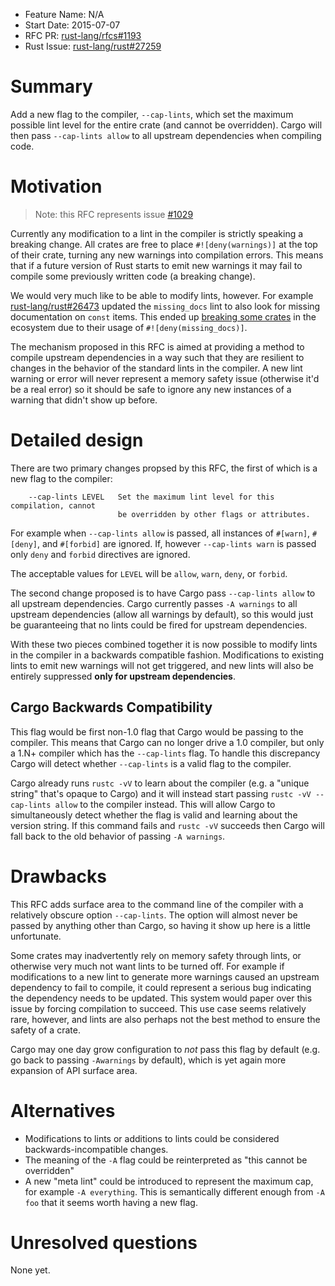 - Feature Name: N/A
- Start Date: 2015-07-07
- RFC PR: [rust-lang/rfcs#1193](https://github.com/rust-lang/rfcs/pull/1193)
- Rust Issue: [rust-lang/rust#27259](https://github.com/rust-lang/rust/issues/27259)

# Summary

Add a new flag to the compiler, `--cap-lints`, which set the maximum possible
lint level for the entire crate (and cannot be overridden). Cargo will then pass
`--cap-lints allow` to all upstream dependencies when compiling code.

# Motivation

> Note: this RFC represents issue [#1029][issue]

Currently any modification to a lint in the compiler is strictly speaking a
breaking change. All crates are free to place `#![deny(warnings)]` at the top of
their crate, turning any new warnings into compilation errors. This means that
if a future version of Rust starts to emit new warnings it may fail to compile
some previously written code (a breaking change).

We would very much like to be able to modify lints, however. For example
[rust-lang/rust#26473][pr] updated the `missing_docs` lint to also look for
missing documentation on `const` items. This ended up [breaking some
crates][term-pr] in the ecosystem due to their usage of
`#![deny(missing_docs)]`.

[issue]: https://github.com/rust-lang/rfcs/issues/1029
[pr]: https://github.com/rust-lang/rust/pull/26473
[term-pr]: https://github.com/rust-lang/term/pull/34

The mechanism proposed in this RFC is aimed at providing a method to compile
upstream dependencies in a way such that they are resilient to changes in the
behavior of the standard lints in the compiler. A new lint warning or error will
never represent a memory safety issue (otherwise it'd be a real error) so it
should be safe to ignore any new instances of a warning that didn't show up
before.

# Detailed design

There are two primary changes propsed by this RFC, the first of which is a new
flag to the compiler:

```
    --cap-lints LEVEL   Set the maximum lint level for this compilation, cannot
                        be overridden by other flags or attributes.
```

For example when `--cap-lints allow` is passed, all instances of `#[warn]`,
`#[deny]`, and `#[forbid]` are ignored. If, however `--cap-lints warn` is passed
only `deny` and `forbid` directives are ignored.

The acceptable values for `LEVEL` will be `allow`, `warn`, `deny`, or `forbid`.

The second change proposed is to have Cargo pass `--cap-lints allow` to all
upstream dependencies. Cargo currently passes `-A warnings` to all upstream
dependencies (allow all warnings by default), so this would just be guaranteeing
that no lints could be fired for upstream dependencies.

With these two pieces combined together it is now possible to modify lints in
the compiler in a backwards compatible fashion. Modifications to existing lints
to emit new warnings will not get triggered, and new lints will also be entirely
suppressed **only for upstream dependencies**.

## Cargo Backwards Compatibility

This flag would be first non-1.0 flag that Cargo would be passing to the
compiler. This means that Cargo can no longer drive a 1.0 compiler, but only a
1.N+ compiler which has the `--cap-lints` flag. To handle this discrepancy Cargo
will detect whether `--cap-lints` is a valid flag to the compiler.

Cargo already runs `rustc -vV` to learn about the compiler (e.g. a "unique
string" that's opaque to Cargo) and it will instead start passing
`rustc -vV --cap-lints allow` to the compiler instead. This will allow Cargo to
simultaneously detect whether the flag is valid and learning about the version
string. If this command fails and `rustc -vV` succeeds then Cargo will fall back
to the old behavior of passing `-A warnings`.

# Drawbacks

This RFC adds surface area to the command line of the compiler with a relatively
obscure option `--cap-lints`. The option will almost never be passed by anything
other than Cargo, so having it show up here is a little unfortunate.

Some crates may inadvertently rely on memory safety through lints, or otherwise
very much not want lints to be turned off. For example if modifications to a new
lint to generate more warnings caused an upstream dependency to fail to compile,
it could represent a serious bug indicating the dependency needs to be updated.
This system would paper over this issue by forcing compilation to succeed. This
use case seems relatively rare, however, and lints are also perhaps not the best
method to ensure the safety of a crate.

Cargo may one day grow configuration to *not* pass this flag by default (e.g. go
back to passing `-Awarnings` by default), which is yet again more expansion of
API surface area.

# Alternatives

* Modifications to lints or additions to lints could be considered
  backwards-incompatible changes.
* The meaning of the `-A` flag could be reinterpreted as "this cannot be
  overridden"
* A new "meta lint" could be introduced to represent the maximum cap, for
  example `-A everything`. This is semantically different enough from `-A foo`
  that it seems worth having a new flag.

# Unresolved questions

None yet.
